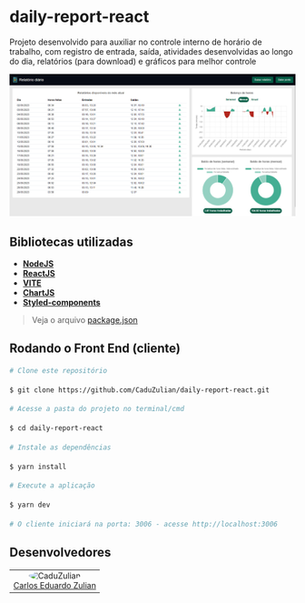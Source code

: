 # daily-report-react

Projeto desenvolvido para auxiliar no controle interno de horário de trabalho, com registro de entrada, saída, atividades desenvolvidas ao longo do dia, relatórios (para download) e gráficos para melhor controle

<div align="center">
<img src="github\project-image.png" alt="simple-auto-clicker"/><br />
</div>

## Bibliotecas utilizadas

- **[NodeJS](https://nodejs.org/en/)**
- **[ReactJS](https://reactjs.org/)**
- **[VITE](https://vitejs.dev/)**
- **[ChartJS](https://www.chartjs.org)**
- **[Styled-components](https://styled-components.com/)**

> Veja o arquivo [package.json](https://github.com/CaduZulian/daily-report-react/blob/master/package.json)

## Rodando o Front End (cliente)

```bash
# Clone este repositório

$ git clone https://github.com/CaduZulian/daily-report-react.git

# Acesse a pasta do projeto no terminal/cmd

$ cd daily-report-react

# Instale as dependências

$ yarn install

# Execute a aplicação

$ yarn dev

# O cliente iniciará na porta: 3006 - acesse http://localhost:3006

```

## Desenvolvedores

<table align="center">
<tr>
<td> 
<div align="center">
<img style="width: 150px; border-radius: 50%;" src="https://github.com/CaduZulian.png" alt="CaduZulian"/><br />
<a href="https://github.com/CaduZulian">Carlos Eduardo Zulian</a> 
</div>  
</td>
</tr>
</table>
